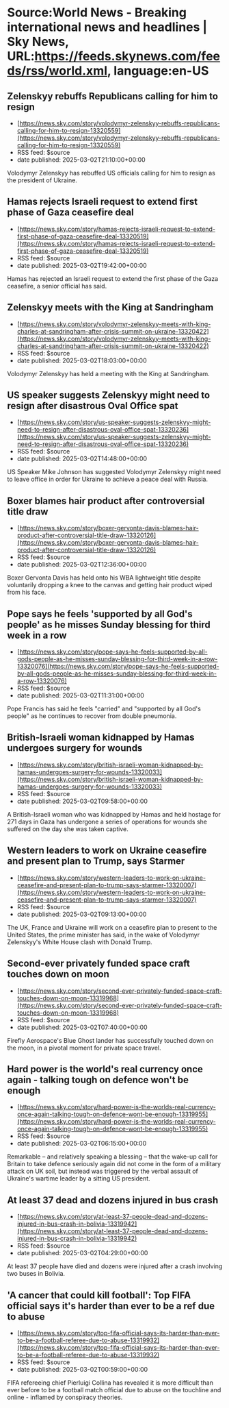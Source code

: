 # Source:World News - Breaking international news and headlines | Sky News, URL:https://feeds.skynews.com/feeds/rss/world.xml, language:en-US

## Zelenskyy rebuffs Republicans calling for him to resign
 - [https://news.sky.com/story/volodymyr-zelenskyy-rebuffs-republicans-calling-for-him-to-resign-13320559](https://news.sky.com/story/volodymyr-zelenskyy-rebuffs-republicans-calling-for-him-to-resign-13320559)
 - RSS feed: $source
 - date published: 2025-03-02T21:10:00+00:00

Volodymyr Zelenskyy has rebuffed US officials calling for him to resign as the president of Ukraine.

## Hamas rejects Israeli request to extend first phase of Gaza ceasefire deal
 - [https://news.sky.com/story/hamas-rejects-israeli-request-to-extend-first-phase-of-gaza-ceasefire-deal-13320519](https://news.sky.com/story/hamas-rejects-israeli-request-to-extend-first-phase-of-gaza-ceasefire-deal-13320519)
 - RSS feed: $source
 - date published: 2025-03-02T19:42:00+00:00

Hamas has rejected an Israeli request to extend the first phase of the Gaza ceasefire, a senior official has said.

## Zelenskyy meets with the King at Sandringham
 - [https://news.sky.com/story/volodymyr-zelenskyy-meets-with-king-charles-at-sandringham-after-crisis-summit-on-ukraine-13320422](https://news.sky.com/story/volodymyr-zelenskyy-meets-with-king-charles-at-sandringham-after-crisis-summit-on-ukraine-13320422)
 - RSS feed: $source
 - date published: 2025-03-02T18:03:00+00:00

Volodymyr Zelenskyy has held a meeting with the King at Sandringham.

## US speaker suggests Zelenskyy might need to resign after disastrous Oval Office spat
 - [https://news.sky.com/story/us-speaker-suggests-zelenskyy-might-need-to-resign-after-disastrous-oval-office-spat-13320236](https://news.sky.com/story/us-speaker-suggests-zelenskyy-might-need-to-resign-after-disastrous-oval-office-spat-13320236)
 - RSS feed: $source
 - date published: 2025-03-02T14:48:00+00:00

US Speaker Mike Johnson has suggested Volodymyr Zelenskyy might need to leave office in order for Ukraine to achieve a peace deal with Russia.

## Boxer blames hair product after controversial title draw
 - [https://news.sky.com/story/boxer-gervonta-davis-blames-hair-product-after-controversial-title-draw-13320126](https://news.sky.com/story/boxer-gervonta-davis-blames-hair-product-after-controversial-title-draw-13320126)
 - RSS feed: $source
 - date published: 2025-03-02T12:36:00+00:00

Boxer Gervonta Davis has held onto his WBA lightweight title despite voluntarily dropping a knee to the canvas and getting hair product wiped from his face.

## Pope says he feels 'supported by all God's people' as he misses Sunday blessing for third week in a row
 - [https://news.sky.com/story/pope-says-he-feels-supported-by-all-gods-people-as-he-misses-sunday-blessing-for-third-week-in-a-row-13320076](https://news.sky.com/story/pope-says-he-feels-supported-by-all-gods-people-as-he-misses-sunday-blessing-for-third-week-in-a-row-13320076)
 - RSS feed: $source
 - date published: 2025-03-02T11:31:00+00:00

Pope Francis has said he feels "carried" and "supported by all God's people" as he continues to recover from double pneumonia.

## British-Israeli woman kidnapped by Hamas undergoes surgery for wounds
 - [https://news.sky.com/story/british-israeli-woman-kidnapped-by-hamas-undergoes-surgery-for-wounds-13320033](https://news.sky.com/story/british-israeli-woman-kidnapped-by-hamas-undergoes-surgery-for-wounds-13320033)
 - RSS feed: $source
 - date published: 2025-03-02T09:58:00+00:00

A British-Israeli woman who was kidnapped by Hamas and held hostage for 271 days in Gaza has undergone a series of operations for wounds she suffered on the day she was taken captive.

## Western leaders to work on Ukraine ceasefire and present plan to Trump, says Starmer
 - [https://news.sky.com/story/western-leaders-to-work-on-ukraine-ceasefire-and-present-plan-to-trump-says-starmer-13320007](https://news.sky.com/story/western-leaders-to-work-on-ukraine-ceasefire-and-present-plan-to-trump-says-starmer-13320007)
 - RSS feed: $source
 - date published: 2025-03-02T09:13:00+00:00

The UK, France and Ukraine will work on a ceasefire plan to present to the United States, the prime minister has said, in the wake of Volodymyr Zelenskyy's White House clash with Donald Trump.

## Second-ever privately funded space craft touches down on moon
 - [https://news.sky.com/story/second-ever-privately-funded-space-craft-touches-down-on-moon-13319968](https://news.sky.com/story/second-ever-privately-funded-space-craft-touches-down-on-moon-13319968)
 - RSS feed: $source
 - date published: 2025-03-02T07:40:00+00:00

Firefly Aerospace's Blue Ghost lander has successfully touched down on the moon, in a pivotal moment for private space travel.

## Hard power is the world's real currency once again - talking tough on defence won't be enough
 - [https://news.sky.com/story/hard-power-is-the-worlds-real-currency-once-again-talking-tough-on-defence-wont-be-enough-13319955](https://news.sky.com/story/hard-power-is-the-worlds-real-currency-once-again-talking-tough-on-defence-wont-be-enough-13319955)
 - RSS feed: $source
 - date published: 2025-03-02T06:15:00+00:00

Remarkable &#8211; and relatively speaking a blessing &#8211; that the wake-up call for Britain to take defence seriously again did not come in the form of a military attack on UK soil, but instead was triggered by the verbal assault of Ukraine's wartime leader by a sitting US president.

## At least 37 dead and dozens injured in bus crash
 - [https://news.sky.com/story/at-least-37-people-dead-and-dozens-injured-in-bus-crash-in-bolivia-13319942](https://news.sky.com/story/at-least-37-people-dead-and-dozens-injured-in-bus-crash-in-bolivia-13319942)
 - RSS feed: $source
 - date published: 2025-03-02T04:29:00+00:00

At least 37 people have died and dozens were injured after a crash involving two buses in Bolivia.

## 'A cancer that could kill football': Top FIFA official says it's harder than ever to be a ref due to abuse
 - [https://news.sky.com/story/top-fifa-official-says-its-harder-than-ever-to-be-a-football-referee-due-to-abuse-13319932](https://news.sky.com/story/top-fifa-official-says-its-harder-than-ever-to-be-a-football-referee-due-to-abuse-13319932)
 - RSS feed: $source
 - date published: 2025-03-02T00:59:00+00:00

FIFA refereeing chief Pierluigi Collina has revealed it is more difficult than ever before to be a football match official due to abuse on the touchline and online - inflamed by conspiracy theories.

